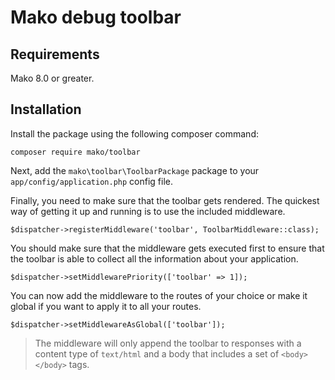 # Mako debug toolbar

## Requirements

Mako 8.0 or greater.

## Installation

Install the package using the following composer command:

	composer require mako/toolbar

Next, add the ```mako\toolbar\ToolbarPackage``` package to your ```app/config/application.php``` config file.

Finally, you need to make sure that the toolbar gets rendered. The quickest way of getting it up and running is to use the included middleware.

	$dispatcher->registerMiddleware('toolbar', ToolbarMiddleware::class);

You should make sure that the middleware gets executed first to ensure that the toolbar is able to collect all the information about your application.

	$dispatcher->setMiddlewarePriority(['toolbar' => 1]);

You can now add the middleware to the routes of your choice or make it global if you want to apply it to all your routes.

	$dispatcher->setMiddlewareAsGlobal(['toolbar']);

> The middleware will only append the toolbar to responses with a content type of `text/html` and a body that includes a set of `<body></body>` tags.
